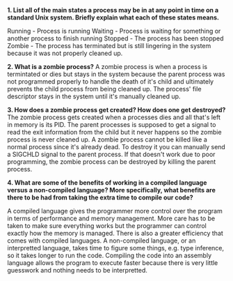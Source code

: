 **1. List all of the main states a process may be in at any point in time on a standard Unix system. Briefly explain what each of these states means.**

Running - Process is running
Waiting - Process is waiting for something or another process to finish running
Stopped - The process has been stopped
Zombie - The process has terminated but is still lingering in the system because it was not properly cleaned up.


**2. What is a zombie process?**
A zombie process is when a process is termintated or dies but stays in the system because the parent process was not programmed properly to handle the death of it's child and ultimately prevents the child process from being cleaned up. The process' file descriptor stays in the system until it's manually cleaned up.


**3. How does a zombie process get created? How does one get destroyed?**
The zombie process gets created when a processes dies and all that's left in memory is its PID. The parent processes is supposed to get a signal to read the exit information from the child but it never happens so the zombie process is never cleaned up.
A zombie process cannot be killed like a normal process since it's already dead. To destroy it you can manually send a SIGCHLD signal to the parent process. If that doesn't work due to poor programming, the zombie process can be destroyed by killing the parent process.


**4. What are some of the benefits of working in a compiled language versus a non-compiled language? More specifically, what benefits are there to be had from taking the extra time to compile our code?**

A compiled language gives the programmer more control over the program in terms of performance and memory management. More care has to be taken to make sure everything works but the programmer can control exactly how the memory is managed.
There is also a greater efficiency that comes with compiled languages. A non-compiled language, or an interpretted language, takes time to figure some things, e.g. type inference, so it takes longer to run the code.
Compiling the code into an assembly language allows the program to execute faster because there is very little guesswork and nothing needs to be interpretted. 

